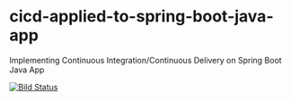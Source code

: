 # cicd-applied-to-spring-boot-java-app
Implementing Continuous Integration/Continuous Delivery on Spring Boot Java App

[![Bild Status](https://travis-ci.com/tupichkindenis/cicd-applied-to-spring-boot-java-app.svg)](https://travis-ci.com/tupichkindenis/cicd-applied-to-spring-boot-java-app)
